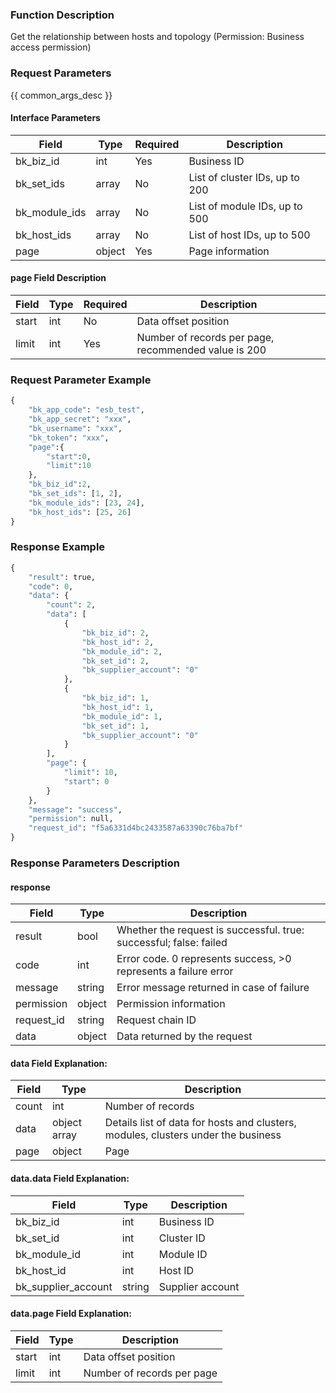### Function Description

Get the relationship between hosts and topology (Permission: Business access permission)

### Request Parameters

{{ common_args_desc }}

#### Interface Parameters

| Field         | Type   | Required | Description                    |
| ------------- | ------ | -------- | ------------------------------ |
| bk_biz_id     | int    | Yes      | Business ID                    |
| bk_set_ids    | array  | No       | List of cluster IDs, up to 200 |
| bk_module_ids | array  | No       | List of module IDs, up to 500  |
| bk_host_ids   | array  | No       | List of host IDs, up to 500    |
| page          | object | Yes      | Page information               |

#### page Field Description

| Field | Type | Required | Description                                          |
| ----- | ---- | -------- | ---------------------------------------------------- |
| start | int  | No       | Data offset position                                 |
| limit | int  | Yes      | Number of records per page, recommended value is 200 |

### Request Parameter Example

```python
{
    "bk_app_code": "esb_test",
    "bk_app_secret": "xxx",
    "bk_username": "xxx",
    "bk_token": "xxx",
    "page":{
        "start":0,
        "limit":10
    },
    "bk_biz_id":2,
    "bk_set_ids": [1, 2],
    "bk_module_ids": [23, 24],
    "bk_host_ids": [25, 26]
}
```

### Response Example

```python
{
    "result": true,
    "code": 0,
    "data": {
        "count": 2,
        "data": [
            {
                "bk_biz_id": 2,
                "bk_host_id": 2,
                "bk_module_id": 2,
                "bk_set_id": 2,
                "bk_supplier_account": "0"
            },
            {
                "bk_biz_id": 1,
                "bk_host_id": 1,
                "bk_module_id": 1,
                "bk_set_id": 1,
                "bk_supplier_account": "0"
            }
        ],
        "page": {
            "limit": 10,
            "start": 0
        }
    },
    "message": "success",
    "permission": null,
    "request_id": "f5a6331d4bc2433587a63390c76ba7bf"
}
```

### Response Parameters Description

#### response

| Field       | Type   | Description                                                  |
| ---------- | ------ | ------------------------------------------------------------ |
| result     | bool   | Whether the request is successful. true: successful; false: failed |
| code       | int    | Error code. 0 represents success, >0 represents a failure error |
| message    | string | Error message returned in case of failure                    |
| permission | object | Permission information                                       |
| request_id | string | Request chain ID                                             |
| data       | object | Data returned by the request                                 |

#### data Field Explanation:

| Field  | Type         | Description                                                  |
| ----- | ------------ | ------------------------------------------------------------ |
| count | int          | Number of records                                            |
| data  | object array | Details list of data for hosts and clusters, modules, clusters under the business |
| page  | object       | Page                                                         |

#### data.data Field Explanation:

| Field                | Type   | Description      |
| ------------------- | ------ | ---------------- |
| bk_biz_id           | int    | Business ID      |
| bk_set_id           | int    | Cluster ID       |
| bk_module_id        | int    | Module ID        |
| bk_host_id          | int    | Host ID          |
| bk_supplier_account | string | Supplier account |

#### data.page Field Explanation:

| Field  | Type | Description                |
| ----- | ---- | -------------------------- |
| start | int  | Data offset position       |
| limit | int  | Number of records per page |